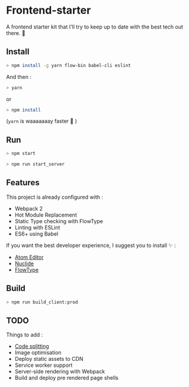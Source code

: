 # Frontend-starter
A frontend starter kit that I'll try to keep up to date with the best tech out there. 🤗


## Install

```sh
> npm install -g yarn flow-bin babel-cli eslint
```

And then :

```sh
> yarn
``` 

or 

```sh
> npm install
``` 

(`yarn` is waaaaaaay faster  🚀 )



## Run

```sh
> npm start
```


```sh
> npm run start_server
```


## Features

This project is already configured with :

- Webpack 2
- Hot Module Replacement 
- Static Type checking with FlowType
- Linting with ESLint
- ES6+ using Babel


If you want the best developer experience, I suggest you to install ✨ :

- [Atom Editor](https://atom.io)
- [Nuclide](http://nuclide.io)
- [FlowType](http://flowtype.org)


## Build
```sh
> npm run build_client:prod
```


## TODO
Things to add :

* [Code splitting](http://webpack.github.io/docs/code-splitting.html)
* Image optimisation
* Deploy static assets to CDN
* Service worker support
* Server-side rendering with Webpack
* Build and deploy pre rendered page shells
